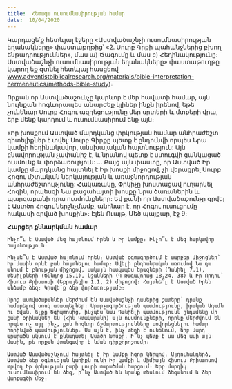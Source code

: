 ```yaml
---
title:  Հետագա ուսումնասիրության համար
date:  10/04/2020
---
```


Կարդացե՛ք հետևյալ էջերը «Աստվածաշնչի ուսումնասիրության եղանակները» փաստաթղթից՝ «2. Սուրբ Գրքի պահանջներից բխող ենթադրություններ», մաս ա) Ծագումը և մաս բ) Հեղինակությունը։ Աստվածաշնչի ուսումնասիրության եղանակները» փաստաթուղթը կարող եք գտնել հետևյալ հասցեով  www.adventistbiblicalresearch.org/materials/bible-interpretation-hermeneutics/methods-bible-study)։

Որքան որ Աստվածաշունչը կարևոր է մեր հավատի համար, այն նույնքան հոգևորապես անարժեք կլիներ ինքն իրենով, եթե չունենար Սուրբ Հոգու ազդեցությունը մեր սրտերի և մտքերի վրա, երբ մենք կարդում և ուսումնասիրում ենք այն։

«Իր խոսքում Աստված մարդկանց փրկության համար անհրաժեշտ գիտելիքներ է տվել: Սուրբ Գիրքը պետք է ընդունվի որպես Նրա կամքի հեղինակավոր, անսխալական հայտնություն: Այն բնավորության չափանիշ է, և նրանով պետք է ստուգվի ցանկացած ուսմունք և փորձառություն: … Բայց այն փաստը, որ Աստված Իր կամքը մարդկանց հայտնել է Իր խոսքի միջոցով, չի վերացրել Սուրբ Հոգու մշտական ներկայության և առաջնորդության անհրաժեշտությունը: Հակառակը, Փրկիչը խոստացավ ուղարկել Հոգին, որպեսզի Նա բացահայտի խոսքը Նրա ծառաներին և պարզաբանի դրա ուսմունքները: Եվ քանի որ Աստվածաշունչը գրվել է Աստծո Հոգու ներշնչմամբ, անհնար է, որ Հոգու ուսուցումը հակասի գրված խոսքին»։ Էլեն Ուայթ, Մեծ պայքար, էջ 9։

**Հարցեր քննարկման համար**

`Ինչո՞ւ է Աստված մեզ հայտնում Իրեն և Իր կամքը։ Ինչո՞ւ է մեզ հարկավոր հայտնություն։`

`Ինչպե՞ս է Աստված հայտնում Իրեն։ Աստված օգտագործում է տարբեր միջոցներ՝ Իր մասին որևէ բան հայտնելու համար։ Ավելի ընդհանրական առումով Նա դա անում է բնության միջոցով, սակայն հատկապես երազների (Դանիել 7.1), տեսիլքների (Ծննդոց 15.1), նշանների (Գ Թագավորաց 18.24, 38) և Իր Որդու՝ Հիսուս Քրիստոսի (Եբրայեցիս 1.1, 2) միջոցով։ Հայտնե՞լ է Աստված Իրեն անձամբ ձեզ։ Կիսվե՛ք ձեր փորձառությամբ։`

`Որոշ աստվածաբաններ մերժում են Աստվածաշնչի դասերից շատերը՝ դրանք համարելով սոսկ առասպելներ։ Արարչագործության պատմությունը, իրական Ադամն ու Եվան, ելքը Եգիպտոսից, ինչպես նաև Դանիելի պատմությունն ընդամենը մի քանի օրինակներ են (Հին Կտակարանի) այն ուսմունքների, որոնք մերժվում են որպես ոչ այլ ինչ, քան հոգևոր ճշմարտությունները սովորեցնելու համար հորինված պատմություններ։ Սա այն է, ինչ տեղի է ունենում, երբ մարդ արարածն սկսում է քննադատել Աստծո Խոսքը։ Ի՞նչ պետք է սա մեզ ասի այն մասին, թե որքան վտանգավոր է նման դիրքորոշումը։`

`Աստված Աստվածաշնչում հայտնել է Իր կամքը հզոր կերպով։ Այդուհանդերձ, Աստված ձեր օգնության կարիքն ունի Իր կամքի և միմիայն Հիսուս Քրիստոսով տրվող Իր փրկության բարի լուրի տարածման հարցում։ Երբ մարդիկ ուսումնասիրում են ձեզ, ի՞նչ Աստված են նրանք տեսնում ձեզանում և ձեր վարքագծի մեջ։`